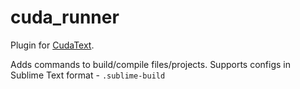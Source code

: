# cuda_runner

Plugin for [CudaText](https://github.com/Alexey-T/CudaText). 

Adds commands to build/compile files/projects. Supports configs in Sublime Text format - `.sublime-build`